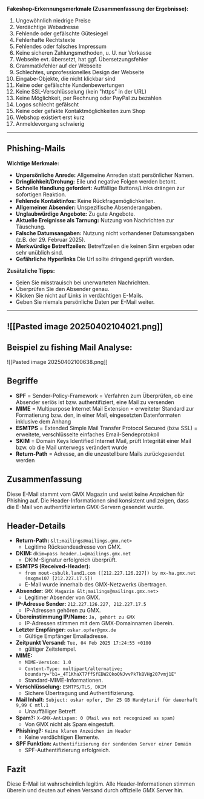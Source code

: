 **Fakeshop-Erkennungsmerkmale (Zusammenfassung der Ergebnisse):**

1. Ungewöhnlich niedrige Preise
2. Verdächtige Webadresse
3. Fehlende oder gefälschte Gütesiegel
4. Fehlerhafte Rechtstexte
5. Fehlendes oder falsches Impressum
6. Keine sicheren Zahlungsmethoden, u. U. nur Vorkasse
7. Webseite evt. übersetzt, hat ggf. Übersetzungsfehler
8. Grammatikfehler auf der Webseite
9. Schlechtes, unprofessionelles Design der Webseite
10. Eingabe-Objekte, die nicht klickbar sind
11. Keine oder gefälschte Kundenbewertungen
12. Keine SSL-Verschlüsselung (kein "https" in der URL)
13. Keine Möglichkeit, per Rechnung oder PayPal zu bezahlen
14. Logos schlecht gefälscht
15. Keine oder gefakte Kontaktmöglichkeiten zum Shop
16. Webshop existiert erst kurz
17. Anmeldevorgang schwierig

---

## Phishing-Mails

**Wichtige Merkmale:**

- **Unpersönliche Anrede:** Allgemeine Anreden statt persönlicher Namen.
- **Dringlichkeit/Drohung:** Eile und negative Folgen werden betont.
- **Schnelle Handlung gefordert:** Auffällige Buttons/Links drängen zur sofortigen Reaktion.
- **Fehlende Kontaktinfos:** Keine Rückfragemöglichkeiten.
- **Allgemeiner Absender:** Unspezifische Absenderangaben.
- **Unglaubwürdige Angebote:** Zu gute Angebote.
- **Aktuelle Ereignisse als Tarnung:** Nutzung von Nachrichten zur Täuschung.
- **Falsche Datumsangaben:** Nutzung nicht vorhandener Datumsangaben (z.B. der 29. Februar 2025).
- **Merkwürdige Betreffzeilen**: Betreffzeilen die keinen Sinn ergeben oder sehr unüblich sind.
- **Gefährliche Hyperlinks** Die Url sollte dringend geprüft werden.

**Zusätzliche Tipps:**

- Seien Sie misstrauisch bei unerwarteten Nachrichten.
- Überprüfen Sie den Absender genau.
- Klicken Sie nicht auf Links in verdächtigen E-Mails.
- Geben Sie niemals persönliche Daten per E-Mail weiter.

---
![[Pasted image 20250402104021.png]]
---
## Beispiel zu fishing Mail Analyse: 

![[Pasted image 20250402100638.png]]
## Begriffe

- **SPF** = Sender-Policy-Framework = Verfahren zum Überprüfen, ob eine Absender seriös ist bzw. authentifiziert, eine Mail zu versenden 
- **MIME** = Multipurpose Internet Mail Extension = erweiteter Standard zur Formatierung bzw. den, in einer Mail, eingesetzten Datenformaten inklusive dem Anhang
- **ESMTPS** =  Extended Simple Mail Transfer Protocol Secured (bzw SSL) = erweitete, verschlüsselte einfaches Email-Sendeprotokoll
- **SKIM** = Domain Keys Identified Internet Mail, prüft Integrität einer Mail bzw. ob die Mail unterwegs verändert wurde
- **Return-Path** = Adresse, an die unzustellbare Mails zurückgesendet werden

## Zusammenfassung

Diese E-Mail stammt vom GMX Magazin und weist keine Anzeichen für Phishing auf. Die Header-Informationen sind konsistent und zeigen, dass die E-Mail von authentifizierten GMX-Servern gesendet wurde.

## Header-Details

* **Return-Path:** `&lt;mailings@mailings.gmx.net>`
    * Legitime Rücksendeadresse von GMX.
* **DKIM:** `dkim=pass header.i=@mailings.gmx.net`
    * DKIM-Signatur erfolgreich überprüft.
* **ESMTPS (Received-Header):**
    * `from mout-csbulk.land1.com ([212.227.126.227]) by mx-ha.gmx.net (mxgmx107 [212.227.17.5])`
    * E-Mail wurde innerhalb des GMX-Netzwerks übertragen.
* **Absender:** `GMX Magazin &lt;mailings@mailings.gmx.net>`
    * Legitimer Absender von GMX.
* **IP-Adresse Sender:** `212.227.126.227, 212.227.17.5`
    * IP-Adressen gehören zu GMX.
* **Übereinstimmung IP/Name:** `Ja, gehört zu GMX`
    * IP-Adressen stimmen mit dem GMX-Domainnamen überein.
* **Letzter Empfänger:** `oskar.opfer@gmx.de`
    * Gültige Empfänger Emailadresse.
* **Zeitpunkt Versand:** `Tue, 04 Feb 2025 17:24:55 +0100`
    * gültiger Zeitstempel.
* **MIME:**
    * `MIME-Version: 1.0`
    * `Content-Type: multipart/alternative; boundary="b1=_4T1KhaXT7ffSfEDW2QkoQNJvvPk7kBVHg207vmj1E"`
    * Standard-MIME-Informationen.
* **Verschlüsselung:** `ESMTPS/TLS, DKIM`
    * Sichere Übertragung und Authentifizierung.
* **Mail Inhalt:** `Subject: oskar opfer, Ihr 25 GB Handytarif für dauerhaft 9,99 € mtl.1`
    * Unauffälliger Betreff.
* **Spam?:** `X-GMX-Antispam: 0 (Mail was not recognized as spam)`
    * Von GMX nicht als Spam eingestuft.
* **Phishing?:** `Keine klaren Anzeichen im Header`
    * Keine verdächtigen Elemente.
* **SPF Funktion:** `Authentifizierung der sendenden Server einer Domain`
    * SPF-Authentifizierung erfolgreich.


## Fazit

Diese E-Mail ist wahrscheinlich legitim. Alle Header-Informationen stimmen überein und deuten auf einen Versand durch offizielle GMX Server hin.